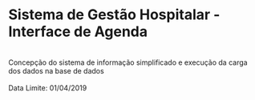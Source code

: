 # Sistema de Gestão Hospitalar - Interface de Agenda 
<br>
Concepção do sistema de informação simplificado e execução da carga dos dados na base de
dados
<br><br>
Data Limite: 01/04/2019
